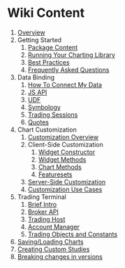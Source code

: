# Wiki Content

1. [Overview](Home)
1. Getting Started
    1. [Package Content](Package-Content)
    1. [Running Your Charting Library](Running-Your-Charting-Library)
    1. [Best Practices](Best-Practices)
    1. [Frequently Asked Questions](Frequently-Asked-Questions)
1. Data Binding
    1. [How To Connect My Data](How-To-Connect-My-Data)
    1. [JS API](JS-Api)
    1. [UDF](UDF)
    1. [Symbology](Symbology)
    1. [Trading Sessions](Trading-Sessions)
    1. [Quotes](Quotes)
1. Chart Customization
    1. [Customization Overview](Customization-Overview)
    1. Client-Side Customization
        1. [Widget Constructor](Widget-Constructor)
        1. [Widget Methods](Widget-Methods)
        1. [Chart Methods](Chart-Methods)
        1. [Featuresets](Featuresets)
    1. [Server-Side Customization](Customization-Overview#customization-done-through-data-stream)
    1. [Customization Use Cases](Customization-Use-Cases)
1. Trading Terminal
    1. [Brief Intro](Trading-Terminal)
    1. [Broker API](Broker-API)
    1. [Trading Host](Trading-Host)
    1. [Account Manager](Account-Manager)
    1. [Trading Objects and Constants](Trading-Objects-and-Constants)
1. [Saving/Loading Charts](Saving-and-Loading-Charts)
1. [Creating Custom Studies](Creating-Custom-Studies)
1. [Breaking changes in versions](Breaking-Changes)
